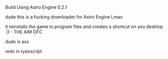 Build Using Astro Engine 0.2.1

dude this is a fucking downloader for Astro Engine Lmao

it reinstalls the game to program files and creates a shortcut on you desktop :3 - THE AIM OFC


dude is ass

redo in typescript